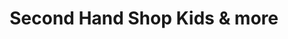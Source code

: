 ---
title: "Second Hand Shop Kids & more"
url: /glauchau/second-hand-shop-kids-und-more/
shop: Gebrauchtwaren
---